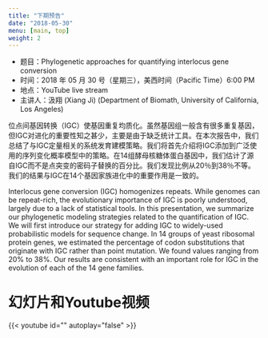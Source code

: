 ```yaml
---
title: "下期预告"
date: "2018-05-30"
menu: [main, top]
weight: 2
---
```


- 题目：Phylogenetic approaches for quantifying interlocus gene conversion
- 时间：2018 年 05 月 30 号（星期三），美西时间（Pacific Time）6:00 PM
- 地点：YouTube live stream
- 主讲人：汲翔 (Xiang Ji) (Department of Biomath, University of California, Los Angeles)

位点间基因转换（IGC）使基因重复均质化。虽然基因组一般含有很多重复基因，但IGC对进化的重要性知之甚少，主要是由于缺乏统计工具。在本次报告中，我们总结了与IGC定量相关的系统发育建模策略。我们将首先介绍将IGC添加到广泛使用的序列变化概率模型中的策略。在14组酵母核糖体蛋白基因中，我们估计了源自IGC而不是点突变的密码子替换的百分比。我们发现比例从20％到38％不等。我们的结果与IGC在14个基因家族进化中的重要作用是一致的。<br>

 Interlocus gene conversion (IGC) homogenizes repeats. While genomes can be repeat-rich, the evolutionary importance of IGC is poorly understood, largely due to a lack of statistical tools. In this presentation, we summarize our phylogenetic modeling strategies related to the quantification of IGC. We will first introduce our strategy for adding IGC to widely-used probabilistic models for sequence change. In 14 groups of yeast ribosomal protein genes, we estimated the percentage of codon substitutions that originate with IGC rather than point mutation. We found values ranging from 20% to 38%. Our results are consistent with an important role for IGC in the evolution of each of the 14 gene families. 

# 幻灯片和Youtube视频

{{< youtube id="" autoplay="false" >}}

